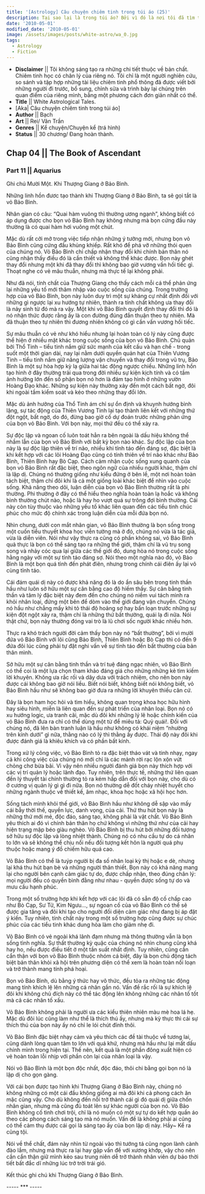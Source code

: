 ```yaml
---
title: '[Astrology] Câu chuyện chiêm tinh trong túi áo (25)'
description: Tại sao lại là trong túi áo? Bởi vì đó là nơi tôi đã tìm thấy câu chuyện này. Trong túi áo của một kẻ lang thang.
date: '2010-05-01'
modified_date: '2010-05-01'
image: /assets/images/posts/white-astro/wa_0.jpg
tags:
  - Astrology
  - Fiction
---
```

* **Disclaimer** || Tôi không sáng tạo ra những chi tiết thuộc về bản chất. Chiêm tinh học có chân lý của riêng nó. Tôi chỉ là một người nghiên cứu, so sánh và tập hợp những tài liệu chiêm tinh phổ thông đã được viết bởi những người đi trước, bổ sung, chỉnh sửa và trình bày lại chúng trên quan điểm của riêng mình, bằng một phương cách đơn giản nhất có thể.
* **Title** || White Astrological Tales.
* [Aka| Câu chuyện chiêm tinh trong túi áo]
* **Author** || Bạch
* **Art** ||  Rei/ Vân Trần
* **Genres** || Kể chuyện/Chuyện kể (trá hình)
* **Status** || 30 chương/ Đang hoàn thành.

## Chap 04 || The Book of Ascendant
### Part 11 || Aquarius

Ghi chú Mười Một. Khi Thượng Giang ở Bảo Bình.

Những linh hồn đươc tạo thành khi Thượng Giang ở Bảo Bình, ta sẽ gọi tắt là vỏ Bảo Bình.

Nhân gian có câu: “Quai hàm vuông thì thường ương ngạnh”, không biết có áp dụng được cho bọn vỏ Bảo Bình hay không nhưng mà bọn cứng đầu này thường là có quai hàm hơi vuông một chút.

Mặc dù rất cởi mở trong việc tiếp nhận những ý tưởng mới, nhưng bọn vỏ Bảo Bình cũng cứng đầu khủng khiếp. Rất khó để phá vỡ những thói quen của chúng nó. Vỏ Bảo Bình chỉ chấp nhận thay đổi khi chính bản thân nó cũng nhận thấy điều đó là cần thiết và không thể khác được. Bọn này ghét thay đổi nhưng một khi đã thay đổi thì không bao giờ vương vấn hối tiếc gì. Thoạt nghe có vẻ mâu thuẫn, nhưng mà thực tế lại không phải.

Như đã nói, tính chất của Thượng Giang cho thấy cách mỗi cá thể phản ứng lại những yếu tố mới thâm nhập vào cuộc sống của chúng. Trong trường hợp của vỏ Bảo Bình, bọn này luôn duy trì một sự kháng cự nhất định đối với những gì ngược lại xu hướng tự nhiên, thành ra tính chất không ưa thay đổi là nảy sinh từ đó mà ra vậy. Một khi vỏ Bảo Bình quyết định thay đổi thì đó là nó nhận thức được rằng ấy là con đường đúng đắn thuận theo tự nhiên. Mà đã thuận theo tự nhiên thì đương nhiên không có gì cần vấn vương hối tiếc.

Sự mâu thuẫn có vẻ như khó hiểu nhưng lại hoàn toàn có lý này cũng được thể hiện ở nhiều mặt khác trong cuộc sống của bọn vỏ Bảo Bình. Chủ quản bởi Thổ Tinh – tiểu tinh nắm giữ sức mạnh của kết cấu và hạn chế - trong suốt một thời gian dài, nay lại nằm dưới quyền quản hạt của Thiên Vương Tinh – tiểu tinh nắm giữ năng lượng vận chuyển và thay đổi trong vũ trụ, Bảo Bình là một sự hòa hợp kỳ lạ giữa hai tác động ngược chiều. Những linh hồn tạo hình ở đây thường trải qua trong đời nhiều sự kiện kịch tính và có tầm ảnh hưởng lớn đến số phận bọn nó hơn là đám tạo hình ở những vườn Hoàng Đạo khác. Những sự kiện này thường xảy đến một cách bất ngờ, đôi khi ngoài tầm kiểm soát và kéo theo những thay đổi lớn.

Mặc dù ảnh hưởng của Thổ Tinh ám chỉ sự ổn định và khuynh hướng bình lặng, sự tác động của Thiên Vương Tinh lại tạo thành liên kết với những thứ đột ngột, bất ngờ, do đó, đừng bao giờ cố dự đoán trước những phản ứng của bọn vỏ Bảo Bình. Với bọn này, mọi thứ đều có thể xảy ra.

Sự độc lập và ngoan cố luôn toát hẳn ra bên ngoài là dấu hiệu không thể nhầm lẫn của bọn vỏ Bảo Bình với bất kỳ bọn nào khác. Sự độc lập của bọn này là sự độc lập thiên về trí não, nhiều khi tỉnh táo đến đáng sợ, đặc biệt là khi kết hợp với các lõi Hoàng Đạo cũng có tính thiên về trí não khác như Bảo Bình, Thiên Bình hay Bò Cạp. Cách cảm nhận cuộc sống xung quanh của bọn vỏ Bảo Bình rất đặc biệt, theo ngôn ngữ của nhiều người khác, thậm chí là lập dị. Chúng nó thường giống như kiểu đứng ở bên lề, một nơi hoàn toàn tách biệt, thậm chí đôi khi là cả một giống loài khác biệt để nhìn vào cuộc sống. Khả năng theo dõi, luận diễn của bọn vỏ Bảo Bình thường rất là phi thường. Phi thường ở đây có thể hiểu theo nghĩa hoàn toàn lạ hoắc và không bình thường chút nào, hoặc là hay ho vượt quá sự trông đợi bình thường. Cái này còn tùy thuộc vào những yếu tố khác liên quan đến các tiểu tinh chúc phúc cho mức độ chính xác trong luận diễn của mỗi đứa bọn nó.

Nhìn chung, dưới con mắt nhân gian, vỏ Bảo Bình thường là bọn sống trong một cuốn tiểu thuyết khoa học viễn tưởng mà ở đó, chúng nó vừa là tác giả, vừa là diễn viên. Nói như vậy thực ra cũng có phần không sai, vỏ Bảo Bình quả thực là bọn có thể sáng tạo ra những thế giới, thậm chí là vũ trụ song song và nhảy cóc qua lại giữa các thế giới đó, dung hòa nó trong cuộc sống hằng ngày với một sự tỉnh táo đáng sợ. Nói theo một nghĩa nào đó, vỏ Bảo Bình là một bọn quá tỉnh đến phát điên, nhưng trong chính cái điên ấy lại vô cùng tỉnh táo.

Cái đám quái dị này có được khả năng đó là do ẩn sâu bên trong tinh thần hầu như luôn sở hữu một sự cân bằng cao độ hiếm thấy. Sự cân bằng tinh thần và tâm lý đặc biệt này đem đến cho chúng nó niềm vui tách mình ra khỏi nhân loại, đứng một bên để dòm vào thế giới đang vận chuyển. Chúng nó hầu như chẳng mấy khi tỏ thái độ hoảng sợ hay bấn loạn trước những sự kiện đột ngột xảy ra, thậm chí là những thứ bất thường, quái lạ đi nữa. Nói thật chứ, bọn này thường đóng vai trò là lũ chơi sốc người khác nhiều hơn.

Thực ra khó trách người đời cảm thấy bọn này nó “bất thường”, bởi vì mười đứa vỏ Bảo Bình với lõi cũng Bảo Bình, Thiên Bình hoặc Bò Cạp thì có đến 9 đứa đôi lúc cũng phải tự đặt nghi vấn về sự tỉnh táo đến bất thường của bản thân mình.

Sở hữu một sự cân bằng tinh thần và trí tuệ đáng ngạc nhiên, vỏ Bảo Bình có thể coi là một lựa chọn tham khảo đáng giá cho những những kẻ tìm kiếm lời khuyên. Không ưa rắc rối và dây dưa với trách nhiệm, cho nên bọn này được cái không bao giờ nói liều. Biết nói biết, không biết nói không biết, vỏ Bảo Bình hầu như sẽ không bao giờ đưa ra những lời khuyên thiếu căn cứ.

Đây là bọn ham học hỏi và tìm hiểu, không quan trọng khoa học hữu hình hay siêu hình, miễn là liên quan đến sự phát triển của nhân loại. Bọn nó có xu hướng logic, ưa tranh cãi, mặc dù đôi khi những lý lẽ hoặc chính kiến của vỏ Bảo Bình đưa ra chỉ có thể dùng một từ để miêu tả: Quỷ quái!. Đối với chúng nó, đã lên bàn tranh luận là hầu như không có khái niệm “nhường trên kính dưới” gì nữa, thằng nào có lý thì thằng ấy được. Thái độ này đôi khi được đánh giá là khiêu khích và có phần bất kính.

Trong xử lý công việc, vỏ Bảo Bình tỏ ra đặc biệt tháo vát và tinh nhạy, ngay cả khi công việc của chúng nó mới chỉ là các mảnh rời rạc lộn xộn vứt chỏng chơ bừa bãi. Vì vậy nên nhiều người đánh giá bọn này thích hợp với các vị trí quản lý hoặc lãnh đạo. Tuy nhiên, trên thực tế, những thứ liên quan đến lý thuyết tài chính thường tỏ ra kém hấp dẫn đối với bọn này, cho dù có ở cương vị quản lý gì gì đi nữa. Bọn nó thường dễ đốt cháy nhiệt huyết cho những ngành thuộc về thiết kế, âm nhạc, khoa học hoặc xã hội học hơn.

Sống tách mình khỏi thế giới, vỏ Bảo Bình hầu như không dễ sập vào mấy cái bẫy thời thế, quyền lực, danh vọng, của cải. Thứ thu hút bọn này là những thứ mới mẻ, độc đáo, sáng tạo, không phải là vật chất. Vỏ Bảo Bình yêu thích ai đó vì chính bản thân họ chứ không vì những thứ như của cải hay hiện trạng mập béo giàu nghèo. Vỏ Bảo Bình bị thu hút bởi những đối tượng sở hữu sự độc lập và lòng nhiệt thành. Chúng nó có nhu cầu tự do cá nhân to lớn và sẽ không thể chịu nổi nếu đối tượng kết hôn là người quá phụ thuộc hoặc mang ý đồ chiếm hữu quá cao.

Vỏ Bảo Bình có thể là tuýp người bị đa số nhân loại kỳ thị hoặc e dè, nhưng lại khá thu hút bạn bè và những người thân thiết. Bọn này có khả năng mang lại cho người bên cạnh cảm giác tự do, được chấp nhận, theo đúng chân lý: mọi người đều có quyền bình đằng như nhau - quyền được sống tự do và mưu cầu hạnh phúc.

Trong một số trường hợp khi kết hợp với các lõi đã có sẵn độ cố chấp cao như Bò Cạp, Sư Tử, Kim Ngưu…, sự ngoan cố của vỏ Bảo Bình có thể sẽ được gia tăng và đôi khi tạo cho người đối diện cảm giác như đang bị áp đặt ý kiến. Tuy nhiên, tính chất này trong một số trường hợp cũng được sự chúc phúc của các tiểu tinh khác dung hòa làm cho giảm nhẹ đi.

Vỏ Bảo Bình có vẻ ngoài khá lãnh đạm nhưng mà thông thường vẫn là bọn sống tình nghĩa. Sự thất thường kỳ quặc của chúng nó nhìn chung cũng khá hay ho, nếu được điều tiết ở một tần suất nhất định. Tuy nhiên, cũng cần cẩn thận với bọn vỏ Bảo Bình thuộc nhóm cá biệt, đây là bọn chủ động tách biệt bản thân khỏi xã hội trên phương diện có thể xem là hoàn toàn nổi loạn và trở thành mang tính phá hoại.

Bọn vỏ Bảo Bình, dù bằng ý thức hay vô thức, đều tỏa ra những tác động mang tính khích lệ lên những cá nhân gần nó. Vấn đề rắc rối là sự khích lệ đôi khi không chủ đích này có thể tác động lên không những các nhân tố tốt mà cả các nhân tố xấu.

Vỏ Bảo Bình không phải là người ưa các kiểu thiên nhiên màu mè hoa lá hẹ. Mặc dù đôi lúc cũng làm như thể là thích thú ấy, nhưng mà kỳ thực thì cái sự thích thú của bọn này ấy nó chỉ le lói chút đỉnh thôi.

Vỏ Bảo Bình đặc biệt nhạy cảm và yêu thích các đề tài thuộc về tương lai, cũng dành lòng quan tâm to lớn với quá khứ, nhưng mà hầu như lại mất dấu chính mình trong hiện tại. Thế nên, kết quả là một phần đông xuất hiện có vẻ hoàn toàn lỗi nhịp với phần còn lại của nhân loại là vậy.

Nói vỏ Bảo Bình là một bọn độc nhất, độc đáo, thôi chi bằng gọi bọn nó là lập dị cho gọn gàng.

Với cái bọn được tạo hình khi Thượng Giang ở Bảo Bình này, chúng nó không những có một cái đầu không giống ai mà đôi khi cả phong cách ăn mặc cũng vậy. Cho dù không đến nỗi trở thành cái gì đó quái dị giữa chốn nhân gian, nhưng mà cũng đủ toát lên sự khác người của bọn nó. Vỏ Bảo Bình không cố tình chơi trội, chỉ là nó muốn có một sự tự do kết hợp quần áo theo các phong cách sáng tạo mà nó muốn. Vấn đề là không phải ai cũng có thể cảm thụ được cái gọi là sáng tạo ấy của bọn lập dị này. Hầy~ Kể ra cũng tội.

Nói về thể chất, đám này nhìn từ ngoài vào thì tướng tá cũng ngon lành cành đào lắm, nhưng mà thực ra lại hay gặp vấn đề với xương khớp, vậy cho nên cần cẩn thận giữ mình kẻo sau trung niên dễ trở thành nhân viên dự báo thời tiết bất đắc dĩ những lúc trở trời trái gió.

Kết thúc ghi chú khi Thượng Giang ở Bảo Bình.

----- *** -----